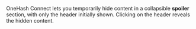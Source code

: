 OneHash Connect lets you temporarily hide content in a collapsible **spoiler** section,
with only the header initially shown. Clicking on the header reveals the hidden
content.
